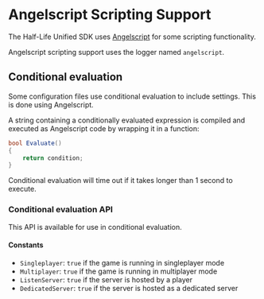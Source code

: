 # Angelscript Scripting Support

The Half-Life Unified SDK uses [Angelscript](https://www.angelcode.com/angelscript) for some scripting functionality.

Angelscript scripting support uses the logger named `angelscript`.

## Conditional evaluation

Some configuration files use conditional evaluation to include settings. This is done using Angelscript.

A string containing a conditionally evaluated expression is compiled and executed as Angelscript code by wrapping it in a function:
```cs
bool Evaluate()
{
	return condition;
}
```

Conditional evaluation will time out if it takes longer than 1 second to execute.

### Conditional evaluation API

This API is available for use in conditional evaluation.

#### Constants

* `Singleplayer`: `true` if the game is running in singleplayer mode
* `Multiplayer`: `true` if the game is running in multiplayer mode
* `ListenServer`: `true` if the server is hosted by a player
* `DedicatedServer`: `true` if the server is hosted as a dedicated server
